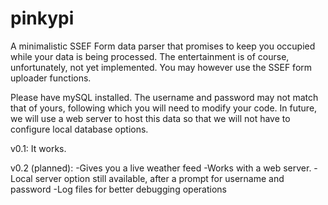 pinkypi
=======

A minimalistic SSEF Form data parser that promises to keep you occupied while your data is being processed. The entertainment is of course, unfortunately, not yet implemented. You may however use the SSEF form uploader functions.

Please have mySQL installed. The username and password may not match that of yours, following which you will need to modify your code. In future, we will use a web server to host this data so that we will not have to configure local database options.

v0.1:
It works. 

v0.2 (planned):
-Gives you a live weather feed
-Works with a web server.
-Local server option still available, after a prompt for username and password
-Log files for better debugging operations
